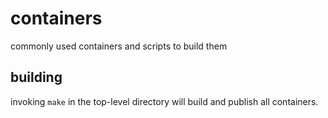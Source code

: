 # containers
commonly used containers and scripts to build them


## building

invoking `make` in the top-level directory will build and publish all containers.
